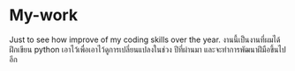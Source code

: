 # My-work
Just to see how improve of my coding skills over the year.
งานนี้เป็นงานที่ผมได้ฝึกเขียน python เอาไว้เพื่อเอาไว้ดูการเปลี่ยนแปลงในช่วง ปีที่ผ่านมา และจะทำการพัฒนาฝีมือขึ้นไปอีก
